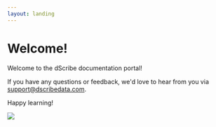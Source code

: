 ```yaml
---
layout: landing
---
```


# Welcome!

Welcome to the dScribe documentation portal!&#x20;

If you have any questions or feedback, we'd love to hear from you via [support@dscribedata.com](mailto:support@dscribedata.com).

Happy learning!

![](.gitbook/assets/Sherpa\_TRANSITION\_PARTY\_MAIN.svg)
